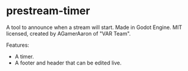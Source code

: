 # prestream-timer
A tool to announce when a stream will start.
Made in Godot Engine.
MIT licensed, created by AGamerAaron of "VAR Team".

Features:
- A timer.
- A footer and header that can be edited live.
